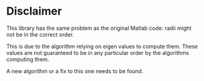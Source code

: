 # Disclaimer

This library has the same problem as the original Matlab code: radii might not be in the correct order.

This is due to the algorithm relying on eigen values to compute them. These values are not guaranteed to be in any particular order by the algorithms computing them.

A new algorithm or a fix to this one needs to be found.